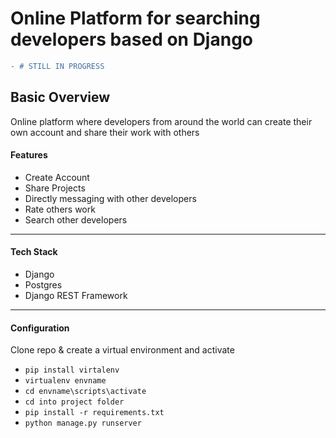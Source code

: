# Online Platform for searching developers based on Django
```diff
- # STILL IN PROGRESS 
```
## Basic Overview
Online platform where developers from around the world can create their own account and share their work with others

#### Features
* Create Account
* Share Projects
* Directly messaging with other developers
* Rate others work
* Search other developers
---
#### Tech Stack
* Django
* Postgres
* Django REST Framework









---
#### Configuration
 Clone repo & create a virtual environment and activate

+ `pip install virtalenv`
+ `virtualenv envname`
+ `cd envname\scripts\activate`
+ `cd into project folder`
+ `pip install -r requirements.txt`
+ `python manage.py runserver`
